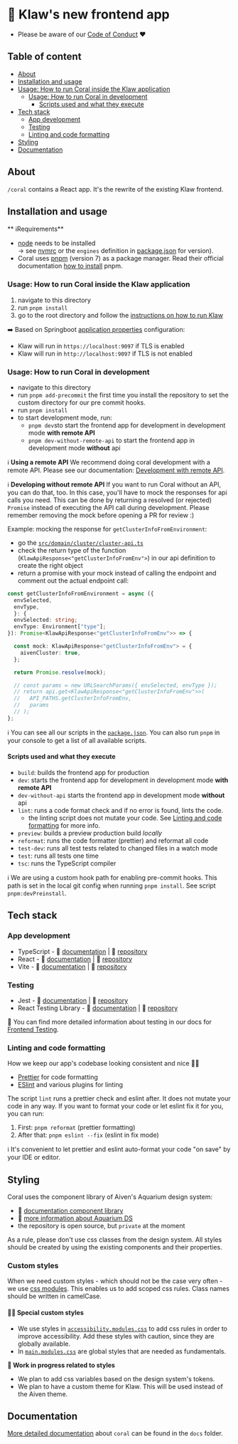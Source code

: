 # 🪸 Klaw's new frontend app

- Please be aware of our [Code of Conduct](../CODE_OF_CONDUCT.md) ❤️

## Table of content

- [About](#about)
- [Installation and usage](#installation-and-usage)
- [Usage: How to run Coral inside the Klaw application](#usage-how-to-run-coral-inside-the-klaw-application)
  - [Usage: How to run Coral in development](#usage-how-to-run-coral-in-development)
    - [Scripts used and what they execute](#scripts-used-and-what-they-execute)
- [Tech stack](#tech-stack)
  - [App development](#app-development)
  - [Testing](#testing)
  - [Linting and code formatting](#linting-and-code-formatting)
- [Styling](#styling)
- [Documentation](#documentation)

## About

`/coral` contains a React app. It's the rewrite of the existing Klaw frontend.

## Installation and usage

** ℹRequirements**
- [node](https://nodejs.org/en/) needs to be installed <br/> 
    -> see [nvmrc](.nvmrc) or the `engines` definition in [package.json](package.json) for version).
- Coral uses [pnpm](https://pnpm.io/) (version 7) as a package manager. Read their official documentation [how to install](https://pnpm.io/installation) pnpm. 

### Usage: How to run Coral inside the Klaw application

1. navigate to this directory
2. run `pnpm install`
3. go to the root directory and follow the [instructions on how to run Klaw](../README.md#Install)

➡️ Based on Springboot [application properties](https://github.com/aiven/klaw/blob/main/core/src/main/resources/application.properties#L5) configuration: 
- Klaw will run in `https://localhost:9097` if TLS is enabled
- Klaw will run in `http://localhost:9097` if TLS is not enabled

### Usage: How to run Coral in development

- navigate to this directory
- run `pnpm add-precommit` the first time you install the repository to set the custom directory for our pre commit hooks.
- run `pnpm install`
- to start development mode, run:
  - `pnpm dev`sto start the frontend app for development in development mode **with remote API**
  - `pnpm dev-without-remote-api` to start the frontend app in development mode **without** api

ℹ️ **Using a remote API**
We recommend doing coral development with a remote API.
Please see our documentation: [Development with remote API](docs/development-with-remote-api.md).

ℹ️ **Developing without remote API**
If you want to run Coral without an API, you can do that, too.
In this case, you'll have to mock the responses for api calls you need. This can be done by returning a resolved (or rejected) `Promise` instead of executing the API call during development. Please remember removing the mock before opening a PR for review :)

Example: mocking the response for `getClusterInfoFromEnvironment`:
- go the [`src/domain/cluster/cluster-api.ts`](./src/domain/cluster/cluster-api.ts)
- check the return type of the function (`KlawApiResponse<"getClusterInfoFromEnv">`) in our api definition to create the right object
- return a promise with your mock instead of calling the endpoint and comment out the actual endpoint call:

```typescript
const getClusterInfoFromEnvironment = async ({
  envSelected,
  envType,
  }: {
  envSelected: string;
  envType: Environment["type"];
}): Promise<KlawApiResponse<"getClusterInfoFromEnv">> => {

  const mock: KlawApiResponse<"getClusterInfoFromEnv"> = {
    aivenCluster: true,
  };

  return Promise.resolve(mock);

  // const params = new URLSearchParams({ envSelected, envType });
  // return api.get<KlawApiResponse<"getClusterInfoFromEnv">>(
  //   API_PATHS.getClusterInfoFromEnv,
  //   params
  // );
};

```

ℹ️ You can see all our scripts in the [`package.json`](package.json).
You can also run `pnpm` in your console to get a list of all available scripts.

#### Scripts used and what they execute

- `build`: builds the frontend app for production
- `dev`: starts the frontend app for development in development mode **with remote API**
- `dev-without-api` starts the frontend app in development mode **without** api
- `lint`: runs a code format check and if no error is found, lints the code.
  - the linting script does not mutate your code. See [Linting and code formatting](#linting-and-code-formatting) for more info.
- `preview`: builds a preview production build _locally_
- `reformat`: runs the code formatter (prettier) and reformat all code
- `test-dev`: runs all test tests related to changed files in a watch mode
- `test`: runs all tests one time
- `tsc`: runs the TypeScript compiler

ℹ️ We are using a custom hook path for enabling pre-commit hooks. This path is set in the local git config when running `pnpm install`. See script `pnpm:devPreinstall`.

## Tech stack

### App development

- TypeScript - 📃 [documentation](https://www.typescriptlang.org/) | 🐙 [repository](https://github.com/microsoft/TypeScript)
- React - 📃 [documentation](https://reactjs.org/docs/getting-started.html) | 🐙 [repository](https://github.com/facebook/react/)
- Vite - 📃 [documentation](https://vitejs.dev/guide/) | 🐙 [repository](https://github.com/vitejs/vite)

### Testing

- Jest - 📃 [documentation](https://jestjs.io/docs/getting-started) | 🐙 [repository](https://github.com/facebook/jest)
- React Testing Library - 📃 [documentation](https://testing-library.com/docs/react-testing-library/intro/) | 🐙 [repository](https://github.com/testing-library/react-testing-library)

📃 You can find more detailed information about testing in our docs for [Frontend Testing](docs/frontend-testing.md).

### Linting and code formatting

How we keep our app's codebase looking consistent and nice 💅🏼

- [Prettier](https://prettier.io/) for code formatting
- [ESlint](https://eslint.org/) and various plugins for linting

The script `lint` runs a prettier check and eslint after. It does not mutate your code in any way. If you want to format your code or let eslint fix it for you, you can run:

1. First: `pnpm reformat` (prettier formatting)
2. After that: `pnpm eslint --fix` (eslint in fix mode)

ℹ️ It's convenient to let prettier and eslint auto-format your code "on save" by your IDE or editor.

## Styling

Coral uses the component library of Aiven's Aquarium design system:

- 📃 [documentation component library](https://aquarium-library.aiven.io/)
- 📙 [more information about Aquarium DS](https://aquarium.aiven.io/43ae72f19/p/560f47-aquarium-ds)
- the repository is open source, but `private` at the moment

As a rule, please don't use css classes from the design system. All styles should be created by using the existing components and their properties.

### Custom styles
When we need custom styles - which should not be the case very often - we use [css modules](https://github.com/css-modules/css-modules). This enables us to add scoped css rules. Class names should be written in camelCase. 

#### 💁‍♀️ Special custom styles
-  We use styles in [`accessibility.modules.css`](./src/app/accessibility.module.css) to add css rules in order to improve accessibility. Add these styles with caution, since they are globally available. 
- In [`main.modules.css`](./src/app/main.module.css) are global styles that are needed as fundamentals.

**🔄 Work in progress related to styles**

- We plan to add css variables based on the design system's tokens.
- We plan to have a custom theme for Klaw. This will be used instead of the Aiven theme.

## Documentation

[More detailed documentation](docs/README.md) about `coral` can be found in the `docs` folder.
